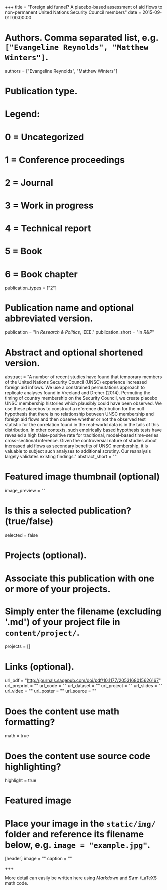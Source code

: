 +++
title = "Foreign aid funnel? A placebo-based assessment of aid flows to non-permanent United Nations Security Council members"
date = 2015-09-01T00:00:00

# Authors. Comma separated list, e.g. `["Evangeline Reynolds", "Matthew Winters"]`.
authors = ["Evangeline Reynolds", "Matthew Winters"]

# Publication type.
# Legend:
# 0 = Uncategorized
# 1 = Conference proceedings
# 2 = Journal
# 3 = Work in progress
# 4 = Technical report
# 5 = Book
# 6 = Book chapter
publication_types = ["2"]

# Publication name and optional abbreviated version.
publication = "In *Research & Politics*, IEEE."
publication_short = "In *R&P*"

# Abstract and optional shortened version.
abstract = "A number of recent studies have found that temporary members of the United Nations Security Council (UNSC) experience increased foreign aid inflows. We use a constrained permutations approach to replicate analyses found in Vreeland and Dreher (2014). Permuting the timing of country membership on the Security Council, we create placebo UNSC membership histories which plausibly could have been observed. We use these placebos to construct a reference distribution for the null hypothesis that there is no relationship between UNSC membership and foreign aid flows and then observe whether or not the observed test statistic for the correlation found in the real-world data is in the tails of this distribution. In other contexts, such empirically based hypothesis tests have revealed a high false-positive rate for traditional, model-based time-series cross-sectional inference. Given the controversial nature of studies about increased aid flows as secondary benefits of UNSC membership, it is valuable to subject such analyses to additional scrutiny. Our reanalysis largely validates existing findings."
abstract_short = ""

# Featured image thumbnail (optional)
image_preview = ""

# Is this a selected publication? (true/false)
selected = false

# Projects (optional).
#   Associate this publication with one or more of your projects.
#   Simply enter the filename (excluding '.md') of your project file in `content/project/`.
projects = []

# Links (optional).
url_pdf = "http://journals.sagepub.com/doi/pdf/10.1177/2053168015626167"
url_preprint = ""
url_code = ""
url_dataset = ""
url_project = ""
url_slides = ""
url_video = ""
url_poster = ""
url_source = ""

# Does the content use math formatting?
math = true

# Does the content use source code highlighting?
highlight = true

# Featured image
# Place your image in the `static/img/` folder and reference its filename below, e.g. `image = "example.jpg"`.
[header]
image = ""
caption = ""

+++

More detail can easily be written here using *Markdown* and $\rm \LaTeX$ math code.
